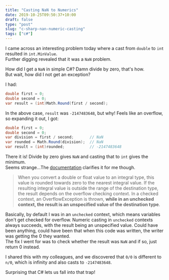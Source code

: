 ```yaml
---
title: "Casting NaN to Numerics"
date: 2019-10-25T09:50:37+10:00
draft: false
type: "post"
slug: "c-sharp-nan-numeric-casting"
tags: ["c#"]
---
```


I came across an interesting problem today where a cast from `double` to `int` resulted in `int.MinValue`.  
Further digging revealed that it was a `NaN` problem.  

How did I get a `NaN` in simple C#? Damn divide by zero, that's how.  
But wait, how did I not get an exception?  

I had:  

```c#
double first = 0;
double second = 0;
var result = (int)Math.Round(first / second);
```

In the above case, `result` was `-2147483648`, but why! Feels like an overflow, so expanding it out, I got:  

```c#
double first = 0;
double second = 0;
var division = first / second;       // NaN
var rounded = Math.Round(division);  // NaN
var result = (int)rounded;           // -2147483648
```

There it is! Divide by zero gives `NaN` and casting that to `int` gives the minimum.  
Seems strange...The [documentation](https://docs.microsoft.com/en-us/dotnet/csharp/language-reference/builtin-types/numeric-conversions#explicit-numeric-conversions) clarifies it for me though.

> When you convert a double or float value to an integral type, this value is rounded towards zero to the nearest integral value. If the resulting integral value is outside the range of the destination type, the result depends on the overflow checking context. In a checked context, an OverflowException is thrown, **while in an unchecked context, the result is an unspecified value of the destination type**.

Basically, by default I was in an `unchecked` context, which means variables don't get checked for overflow. Numeric casting in `unchecked` contexts always succeeds, with the result being an unspecified value. Could have been anything, could have been that when this code was written, the writer was getting the 0 they wanted.  
The fix I went for was to check whether the result was `NaN` and if so, just return 0 instead.  

I shared this with my colleagues, and we discovered that `0/0` is different to `n/0`, which is infinity and also casts to `-2147483648`.

Surprising that C# lets us fall into that trap!
